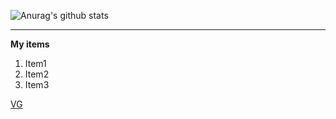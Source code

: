 ![Anurag's github stats](https://github-readme-stats.vercel.app/api?username=Nakib22)

<hr>

**My items**
<br>
1. Item1
2. Item2
3. Item3

[VG](https://www.vg.no/)


